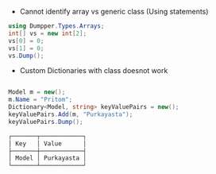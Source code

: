﻿

- Cannot identify array vs generic class (Using statements)
```c#
using Dumpper.Types.Arrays;
int[] vs = new int[2];
vs[0] = 0;
vs[1] = 0;
vs.Dump();
```

- Custom Dictionaries with class doesnot work
```c#

Model m = new();
m.Name = "Pritom";
Dictionary<Model, string> keyValuePairs = new();
keyValuePairs.Add(m, "Purkayasta");
keyValuePairs.Dump();

┌───────┬────────────┐
│ Key   │ Value      │
├───────┼────────────┤
│ Model │ Purkayasta │
└───────┴────────────┘
```
